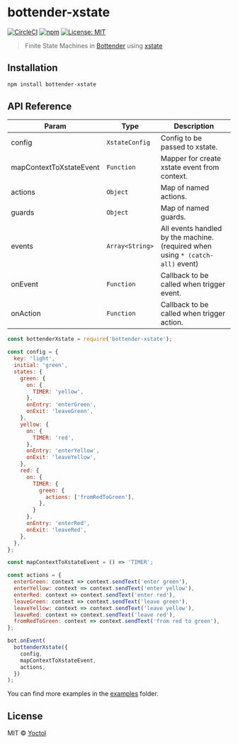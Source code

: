 # bottender-xstate

[![CircleCI](https://circleci.com/gh/Yoctol/bottender-xstate.svg?style=shield&circle-token=df773eab701966e6af5b8b57a8969764c3d351f8)](https://circleci.com/gh/Yoctol/bottender-xstate)
[![npm](https://img.shields.io/npm/v/bottender-xstate.svg?style=flat-square)](https://www.npmjs.com/package/bottender-xstate)
[![License: MIT](https://img.shields.io/badge/License-MIT-yellow.svg)](https://opensource.org/licenses/MIT)

> Finite State Machines in [Bottender](https://github.com/Yoctol/bottender) using [xstate](https://github.com/davidkpiano/xstate)

## Installation

```sh
npm install bottender-xstate
```

## API Reference

| Param                   | Type            | Description                                                                    |
| ----------------------- | --------------- | ------------------------------------------------------------------------------ |
| config                  | `XstateConfig`  | Config to be passed to xstate.                                                 |
| mapContextToXstateEvent | `Function`      | Mapper for create xstate event from context.                                   |
| actions                 | `Object`        | Map of named actions.                                                          |
| guards                  | `Object`        | Map of named guards.                                                           |
| events                  | `Array<String>` | All events handled by the machine. (required when using `* (catch-all)` event) |
| onEvent                 | `Function`      | Callback to be called when trigger event.                                      |
| onAction                | `Function`      | Callback to be called when trigger action.                                     |

```js
const bottenderXstate = require('bottender-xstate');

const config = {
  key: 'light',
  initial: 'green',
  states: {
    green: {
      on: {
        TIMER: 'yellow',
      },
      onEntry: 'enterGreen',
      onExit: 'leaveGreen',
    },
    yellow: {
      on: {
        TIMER: 'red',
      },
      onEntry: 'enterYellow',
      onExit: 'leaveYellow',
    },
    red: {
      on: {
        TIMER: {
          green: {
            actions: ['fromRedToGreen'],
          },
        }
      },
      onEntry: 'enterRed',
      onExit: 'leaveRed',
    },
  },
};

const mapContextToXstateEvent = () => 'TIMER';

const actions = {
  enterGreen: context => context.sendText('enter green'),
  enterYellow: context => context.sendText('enter yellow'),
  enterRed: context => context.sendText('enter red'),
  leaveGreen: context => context.sendText('leave green'),
  leaveYellow: context => context.sendText('leave yellow'),
  leaveRed: context => context.sendText('leave red'),
  fromRedToGreen: context => context.sendText('from red to green'),
};

bot.onEvent(
  bottenderXstate({
    config,
    mapContextToXstateEvent,
    actions,
  })
);
```

You can find more examples in the
[examples](https://github.com/Yoctol/bottender-xstate/tree/master/examples) folder.

## License

MIT © [Yoctol](https://github.com/Yoctol/bottender-xstate)
